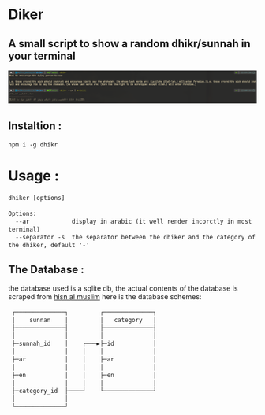 # Diker

## A small script to show a random dhikr/sunnah in your terminal

![](https://raw.githubusercontent.com/3Marz/dhikr/main/assets/screenshot.png)

## Instaltion :
```
npm i -g dhikr
```

# Usage :
```
dhiker [options]

Options:
  --ar            display in arabic (it well render incorctly in most terminal)
  --separator -s  the separator between the dhiker and the category of the dhiker, default '-'
```

## The Database :
the database used is a sqlite db, the actual contents of the database is
scraped from <a href="https://hisnmuslim.com/">hisn al muslim</a> here is the database schemes:
```
 ┌──────────────┐         ┌──────────────┐ 
 │    sunnan    │         │   category   │ 
 ├──────────────┤         ├──────────────┤ 
 │              │         │              │ 
 ├─sunnah_id    │    ┌───►├─id           │ 
 │              │    │    │              │ 
 ├─ar           │    │    ├─ar           │ 
 │              │    │    │              │ 
 ├─en           │    │    ├─en           │ 
 │              │    │    │              │ 
 ├─category_id  ├────┘    └──────────────┘ 
 │              │                          
 └──────────────┘                          
```
